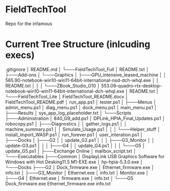 # FieldTechTool
Repo for the infamous

# Current Tree Structure (inlcuding execs)
.gitignore
│   README.md
│
└───FieldTechTool_Full
    │   README.txt
    │
    ├───Add-ons
    │   └───Graphics
    │       ├───GPU_intensive_leased_machine
    │       │       565.90-notebook-win10-win11-64bit-international-nsd-dch-whql.exe
    │       │       README.txt
    │       │
    │       └───ZBook_Studio_G10
    │               553.09-quadro-rtx-desktop-notebook-win10-win11-64bit-international-dch-whql.exe
    │               README.txt
    │
    └───FieldTechTool_Lite
        │   FieldTechTool_README.docx
        │   FieldTechTool_README.pdf
        │   run_app.ps1
        │   tester.ps1
        │
        ├───Menus
        │       admin_menu.ps1
        │       diag_menu.ps1
        │       dock_menu.ps1
        │       main_menu.ps1
        │
        ├───Results
        │       sys_app_log_placeholder.txt
        │
        └───Scripts
            ├───Administration
            │       840_G9_add.ps1
            │       DPLink_HPIA_Final_Updates.ps1
            │       robocopy.ps1
            │
            ├───Diagnostics
            │   │   gather_logs.ps1
            │   │   machine_summary.ps1
            │   │   Simulate_Usage.ps1
            │   │
            │   └───Helper_stuff
            │           install_import_WASP.ps1
            │           run_forever.ps1
            │           user_interation.ps1
            │
            ├───Docks
            │   ├───G2
            │   │       update_G2.ps1
            │   │
            │   ├───G3_Monitor
            │   │       update-G3.ps1
            │   │
            │   ├───G4
            │   │       update_G4.ps1
            │   │
            │   └───G5
            │           update_G5.ps1
            │
            ├───Exchange Online
            │       mailbox_script.txt
            │
            └───Executables
                ├───Common
                │       DisplayLink USB Graphics Software for Windows with Hot Desking11.5 M1-EXE.exe
                │       hp-hpia-5.3.0.exe
                │
                └───Docks
                    ├───G2
                    │       Dock_firmware.exe
                    │       Ethernet_firmware.exe
                    │       info.txt
                    │
                    ├───G3_Monitor
                    │       Ethernet.exe
                    │       info.txt
                    │       Monitor.exe
                    │
                    ├───G4
                    │       Ethernet.exe
                    │       firmware.exe
                    │       info.txt
                    │
                    └───G5
                            Dock_firmware.exe
                            Ethernet_firmware.exe
                            info.txt